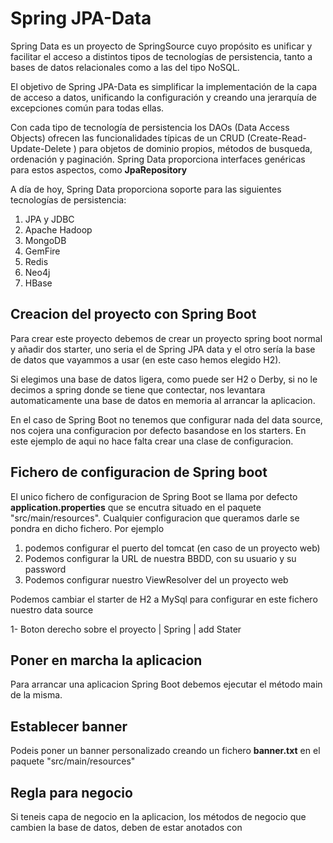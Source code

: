 # Spring JPA-Data

Spring Data es un proyecto de SpringSource cuyo propósito es unificar y facilitar el acceso a distintos tipos de tecnologías de persistencia, tanto a bases de datos relacionales como a las del tipo NoSQL.

El objetivo de Spring JPA-Data es simplificar la implementación de la capa de acceso a datos, unificando la configuración y creando una jerarquía de excepciones común para todas ellas.

Con cada tipo de tecnología de persistencia los DAOs (Data Access Objects) ofrecen las funcionalidades típicas de un CRUD (Create-Read-Update-Delete ) para objetos de dominio propios, métodos de busqueda, ordenación y paginación. Spring Data proporciona interfaces genéricas para estos aspectos, como <b>JpaRepository</b>

A día de hoy, Spring Data proporciona soporte para las siguientes tecnologías de persistencia:

1. JPA y JDBC
2. Apache Hadoop
3. MongoDB
4. GemFire
5. Redis
6. Neo4j
7. HBase

## Creacion del proyecto con Spring Boot

Para crear este proyecto debemos de crear un proyecto spring boot normal y añadir dos starter, uno seria el de Spring JPA data y el otro sería la base de datos que vayammos a usar (en este caso hemos elegido H2).

Si elegimos una base de datos ligera, como puede ser H2 o Derby, si no le decimos a spring donde se tiene que contectar, nos levantara automaticamente una base de datos en memoria al arrancar la aplicacion. 

En el caso de Spring Boot no tenemos que configurar nada del data source, nos cojera una configuracion por defecto basandose en los starters. En este ejemplo de aqui no hace falta crear una clase de configuracion.

## Fichero de configuracion de Spring boot

El unico fichero de configuracion de Spring Boot se llama por defecto <b>application.properties</b> que se encutra situado en el paquete "src/main/resources". Cualquier configuracion que queramos darle se pondra en dicho fichero. Por ejemplo 

1. podemos configurar el puerto del tomcat (en caso de un proyecto web)
2. Podemos configurar la URL de nuestra BBDD, con su usuario y su password
3. Podemos configurar nuestro ViewResolver del un proyecto web

Podemos cambiar el starter de H2 a MySql para configurar en este fichero nuestro data source

1- Boton derecho sobre el proyecto | Spring | add Stater

## Poner en marcha la aplicacion

Para arrancar una aplicacion Spring Boot debemos ejecutar el método main de la misma. 

## Establecer banner

Podeis poner un banner personalizado creando un fichero <b>banner.txt</b> en el paquete "src/main/resources"

## Regla para negocio

Si teneis capa de negocio en la aplicacion, los métodos de negocio
que cambien la base de datos, deben de estar anotados con 





